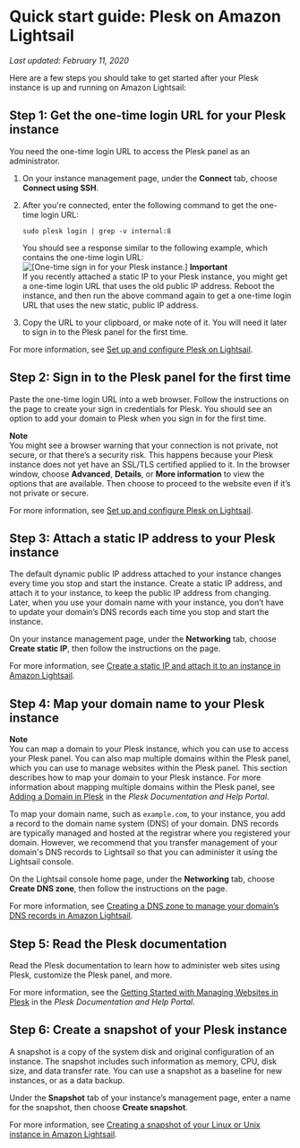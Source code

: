 # Quick start guide: Plesk on Amazon Lightsail<a name="amazon-lightsail-quick-start-guide-plesk"></a>

 *Last updated: February 11, 2020* 

Here are a few steps you should take to get started after your Plesk instance is up and running on Amazon Lightsail:

## Step 1: Get the one\-time login URL for your Plesk instance<a name="amazon-lightsail-plesk-one-time-login-url"></a>

You need the one\-time login URL to access the Plesk panel as an administrator\.

1. On your instance management page, under the **Connect** tab, choose **Connect using SSH**\.

1. After you're connected, enter the following command to get the one\-time login URL:

   ```
   sudo plesk login | grep -v internal:8
   ```

   You should see a response similar to the following example, which contains the one\-time login URL:  
![\[One-time sign in for your Plesk instance.\]](https://d9yljz1nd5001.cloudfront.net/en_us/a7664053563006144d6133a21b463972/images/plesk-one-time-sign-in.png)
**Important**  
If you recently attached a static IP to your Plesk instance, you might get a one\-time login URL that uses the old public IP address\. Reboot the instance, and then run the above command again to get a one\-time login URL that uses the new static, public IP address\.

1. Copy the URL to your clipboard, or make note of it\. You will need it later to sign in to the Plesk panel for the first time\.

For more information, see [Set up and configure Plesk on Lightsail](set-up-and-configure-plesk-stack-on-lightsail.md)\.

## Step 2: Sign in to the Plesk panel for the first time<a name="amazon-lightsail-plesk-sign-in"></a>

Paste the one\-time login URL into a web browser\. Follow the instructions on the page to create your sign in credentials for Plesk\. You should see an option to add your domain to Plesk when you sign in for the first time\.

**Note**  
You might see a browser warning that your connection is not private, not secure, or that there’s a security risk\. This happens because your Plesk instance does not yet have an SSL/TLS certified applied to it\. In the browser window, choose **Advanced**, **Details**, or **More information** to view the options that are available\. Then choose to proceed to the website even if it’s not private or secure\.

For more information, see [Set up and configure Plesk on Lightsail](set-up-and-configure-plesk-stack-on-lightsail.md)\.

## Step 3: Attach a static IP address to your Plesk instance<a name="amazon-lightsail-plesk-attach-static-ip"></a>

The default dynamic public IP address attached to your instance changes every time you stop and start the instance\. Create a static IP address, and attach it to your instance, to keep the public IP address from changing\. Later, when you use your domain name with your instance, you don’t have to update your domain’s DNS records each time you stop and start the instance\.

On your instance management page, under the **Networking** tab, choose **Create static IP**, then follow the instructions on the page\.

For more information, see [Create a static IP and attach it to an instance in Amazon Lightsail](lightsail-create-static-ip.md)\.

## Step 4: Map your domain name to your Plesk instance<a name="amazon-lightsail-plesk-map-your-domain-to-your-instance"></a>

**Note**  
You can map a domain to your Plesk instance, which you can use to access your Plesk panel\. You can also map multiple domains within the Plesk panel, which you can use to manage websites within the Plesk panel\. This section describes how to map your domain to your Plesk instance\. For more information about mapping multiple domains within the Plesk panel, see [Adding a Domain in Plesk](https://docs.plesk.com/en-US/obsidian/quick-start-guide/plesk-tutorial/step-6-change-your-password-and-log-out.74376/#adding-a-domain-in-plesk) in the *Plesk Documentation and Help Portal*\.

To map your domain name, such as `example.com`, to your instance, you add a record to the domain name system \(DNS\) of your domain\. DNS records are typically managed and hosted at the registrar where you registered your domain\. However, we recommend that you transfer management of your domain's DNS records to Lightsail so that you can administer it using the Lightsail console\.

On the Lightsail console home page, under the **Networking** tab, choose **Create DNS zone**, then follow the instructions on the page\.

For more information, see [Creating a DNS zone to manage your domain’s DNS records in Amazon Lightsail](lightsail-how-to-create-dns-entry.md)\.

## Step 5: Read the Plesk documentation<a name="amazon-lightsail-plesk-read-the-bitnami-documentation"></a>

Read the Plesk documentation to learn how to administer web sites using Plesk, customize the Plesk panel, and more\.

For more information, see the [Getting Started with Managing Websites in Plesk](https://docs.plesk.com/en-US/obsidian/quick-start-guide/read-me-first.74371/) in the *Plesk Documentation and Help Portal*\.

## Step 6: Create a snapshot of your Plesk instance<a name="amazon-lightsail-plesk-create-a-snapshot"></a>

A snapshot is a copy of the system disk and original configuration of an instance\. The snapshot includes such information as memory, CPU, disk size, and data transfer rate\. You can use a snapshot as a baseline for new instances, or as a data backup\.

Under the **Snapshot** tab of your instance’s management page, enter a name for the snapshot, then choose **Create snapshot**\.

For more information, see [Creating a snapshot of your Linux or Unix instance in Amazon Lightsail](lightsail-how-to-create-a-snapshot-of-your-instance.md)\.